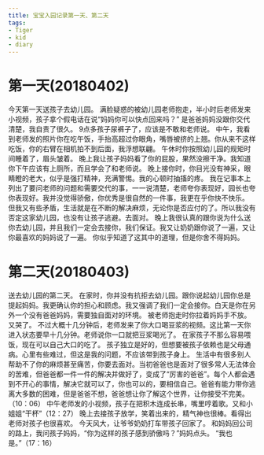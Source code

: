 ```yaml
---
title: 宝宝入园记录第一天、第二天
tags:
- Tiger
- kid
- diary
---
```

# 第一天(20180402)
今天第一天送孩子去幼儿园。
满脸疑惑的被幼儿园老师抱走，半小时后老师发来小视频，孩子拿个假电话在说“妈妈你可以快点回来吗？”
是爸爸妈妈没跟你交代清楚，我自责了很久。
9点多孩子尿裤子了，应该是不敢和老师说。
中午，我看到老师发的照片你在吃午饭，手抬高超过你眼角，嘴唇被挤的上翘。你从来不这样吃饭，你的右臂在相机拍不到后面，我浮想联翩。
午休时你按照幼儿园的规矩时间睡着了，眉头皱着。
晚上我让孩子妈妈看了你的屁股，果然没擦干净。我知道你下午应该有上厕所，而且学会了和老师说。
晚上接你时，你目光没有神采，眼睛瞪的老大，似乎是强打精神，充满警惕。我的心顿时抽搐的疼。
我在记事本上列出了要问老师的问题和需要交代的事，一一说清楚，老师夸你表现好，园长也夸你表现好。我并没觉得骄傲，你优秀是很自然的一件事，我更在乎你快不快乐。
但我又有些矛盾，生活就是在不断的解决麻烦，无论你是否应付的了。所以我没有否定这家幼儿园，也没有让孩子逃避。去面对。
晚上我很认真的跟你说为什么送你去幼儿园，并且我们一定会去接你，我们保证。我又让奶奶跟你说了一遍，又让你最喜欢的妈妈说了一遍。
你似乎知道了这其中的道理，但是你舍不得妈妈。

# 第二天(20180403)
送去幼儿园的第二天。
在家时，你并没有抗拒去幼儿园。跟你说起幼儿园你总是提起妈妈。我更确认你的担心和顾虑。我又强调了我们一定会接你。白天是你在另外一个没有爸爸妈妈，需要独自面对的环境。
被老师抱走时你拉着妈妈手不放。又哭了。
不过大概十几分钟后，老师发来了你大口喝豆浆的视频。这比第一天你进入状态要早十几分钟。老师说你一口就把豆浆喝光了。
在家孩子不那么容易喂饭，现在可以自己大口的吃了。
孩子独立是好的，但想要被孩子依赖也是父母通病。心里有些难过，但这是我的问题，不应该带到孩子身上。
生活中有很多别人帮助不了你的麻烦甚至痛苦，你要去面对。当初爸爸也是面对了很多常人无法体会的苦难，但爸爸都一件一件的解决并做好了，变成了“厉害的爸爸”。每个人都会遇到不开心的事情，解决它就可以了，你也可以的，要相信自己。爸爸有能力带你逃离大多数的困难，但是爸爸不想，爸爸想让你了解这个世界，让你接受不完美。（10：06）
中午老师发的小视频，孩子在把积木连成长串，嘴里哼着歌。又和小姐姐“干杯”（12：27）
晚上去接孩子放学，笑着出来的，精气神也很棒。看得出老师对孩子也很喜欢。
今天风大，让爷爷奶奶打车带孩子回家了。
和妈妈回公司的路上，我问孩子妈妈，“你为这样的孩子感到骄傲吗？”妈妈点头。
“我也是。”（17：16）
